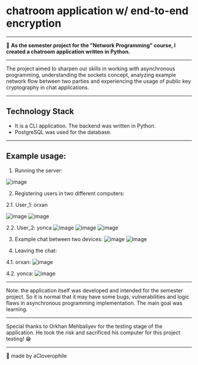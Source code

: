 # chatroom application w/ end-to-end encryption
---

💛 **As the semester project for the "Network Programming" course, I created a chatroom application written in Python.**

---

The project aimed to sharpen our skills in working with asynchronous programming, understanding the sockets concept, analyzing example network flow between two parties and experiencing the usage of public key cryptography in chat applications.  

---
## Technology Stack
- It is a CLI application.
The backend was written in Python.
- PostgreSQL was used for the database.
---

## Example usage:

1. Running the server:
   
![image](https://github.com/aCloverophile/netprog-chat-room/assets/122263705/5f36c3ca-7711-411c-99dc-3f2e3f949496)

2. Registering users in two different computers:

2.1. User_1: orxan

![image](https://github.com/aCloverophile/netprog-chat-room/assets/122263705/4d52d7d0-77bb-4cc4-afb1-242156bccd9c)
![image](https://github.com/aCloverophile/netprog-chat-room/assets/122263705/d0e51055-314e-4518-8988-0fd8dc0fa366)


2.2. User_2: yonca
![image](https://github.com/aCloverophile/netprog-chat-room/assets/122263705/95fa73a6-f2a1-4e93-9df6-2e02e8b2171d)
![image](https://github.com/aCloverophile/netprog-chat-room/assets/122263705/c4bcac7a-584b-475f-855b-6f7cbc274d2e)
![image](https://github.com/aCloverophile/netprog-chat-room/assets/122263705/0fac8a17-d60d-40c2-8ec0-5423b32852fd)


3. Example chat between two devices:
![image](https://github.com/aCloverophile/netprog-chat-room/assets/122263705/46a74caf-3f79-40b3-9ca4-e831b5ea7065)
![image](https://github.com/aCloverophile/netprog-chat-room/assets/122263705/e36e5686-0687-4e6b-bfe7-a20eea186f06)


4. Leaving the chat:

4.1. orxan:
![image](https://github.com/aCloverophile/netprog-chat-room/assets/122263705/60a022fc-005c-4d30-8afe-8d9205051284)

4.2. yonca:
![image](https://github.com/aCloverophile/netprog-chat-room/assets/122263705/4b0e3304-5caf-4b80-9058-18e54eb0fc7c)

---

Note: the application itself was developed and intended for the semester project. So it is normal that it may have some bugs, vulnerabilities and logic flaws in asynchronous programming implementation. The main goal was learning. 

---

Special thanks to Orkhan Mehbaliyev for the testing stage of the application. He took the risk and sacrificed his computer for this project testing! 😁

---

💛 made by aCloverophile
